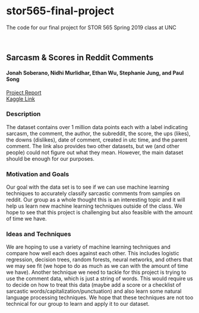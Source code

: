 # stor565-final-project
The code for our final project for STOR 565 Spring 2019 class at UNC

<br />

## Sarcasm & Scores in Reddit Comments
#### Jonah Soberano, Nidhi Murlidhar, Ethan Wu, Stephanie Jung, and Paul Song

[Project Report]()<br />
[Kaggle Link](https://www.kaggle.com/danofer/sarcasm)

### Description
The dataset contains over 1 million data points each with a label indicating sarcasm, the comment, the author, the subreddit, the score, 
the ups (likes), the downs (dislikes), date of comment, created in utc time, and the parent comment. The link also provides two other 
datasets, but we (and other people) could not figure out what they mean. However, the main dataset should be enough for our purposes.

### Motivation and Goals
Our goal with the data set is to see if we can use machine learning techniques to accurately classify sarcastic comments from samples 
on reddit. Our group as a whole thought this is an interesting topic and it will help us learn new machine learning techniques outside 
of the class. We hope to see that this project is challenging but also feasible with the amount of time we have.

### Ideas and Techniques
We are hoping to use a variety of machine learning techniques and compare how well each does against each other. This includes logistic 
regression, decision trees, random forests, neural networks, and others that we may see fit (we hope to do as much as we can with the 
amount of time we have). Another technique we need to tackle for this project is trying to use the comment data, which is just a string
of words. This would require us to decide on how to treat this data (maybe add a score or a checklist of sarcastic 
words/capitalization/punctuation) and also learn some natural language processing techniques. We hope that these techniques are not too 
technical for our group to learn and apply it to our dataset.



